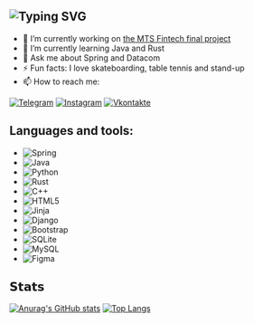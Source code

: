 ## ![Typing SVG](https://readme-typing-svg.herokuapp.com?color=%2336BCF7&lines=Danila+Evdokimov)
- 🔭 I’m currently working on [the MTS Fintech final project](https://github.com/turbosith/loan_applications/tree/dev)
- 🌱 I’m currently learning Java and Rust
- 💬 Ask me about Spring and Datacom
- ⚡ Fun facts: I love skateboarding, table tennis and stand-up
- 📫 How to reach me:

[![Telegram](https://img.shields.io/badge/-Telegram-090909?style=for-the-badge&logo=telegram&logoColor=27A0D9)](https://t.me/Turbo4442)
[![Instagram](https://img.shields.io/badge/-Instagram-090909?style=for-the-badge&logo=instagram&logoColor=B4068E)](https://www.instagram.com/_tuurbo_)
[![Vkontakte](https://img.shields.io/badge/-Vkontakte-090909?style=for-the-badge&logo=Vk&logoColor=4F7DB3)](https://vk.com/turbosith)
## Languages and tools:

- ![Spring](https://img.shields.io/badge/spring%20-%236DB33F.svg?&style=for-the-badge&logo=spring&logoColor=white)
- ![Java](https://img.shields.io/badge/-Java-red?style=for-the-badge&logo=java)
- ![Python](https://img.shields.io/badge/python-3670A0?style=for-the-badge&logo=python&logoColor=ffdd54)
- ![Rust](https://img.shields.io/badge/rust-%23000000.svg?&style=for-the-badge&logo=rust&logoColor=white)
- ![C++](https://img.shields.io/badge/-C++-00599C?style=for-the-badge&logo=c%2b%2b)
- ![HTML5](https://img.shields.io/badge/html5-%23E34F26.svg?style=for-the-badge&logo=html5&logoColor=white)
- ![Jinja](https://img.shields.io/badge/jinja-white.svg?style=for-the-badge&logo=jinja&logoColor=black)
- ![Django](https://img.shields.io/badge/django-%23092E20.svg?style=for-the-badge&logo=django&logoColor=white)
- ![Bootstrap](https://img.shields.io/badge/bootstrap-%23563D7C.svg?style=for-the-badge&logo=bootstrap&logoColor=white)
- ![SQLite](https://img.shields.io/badge/sqlite-%2307405e.svg?style=for-the-badge&logo=sqlite&logoColor=white)
- ![MySQL](https://img.shields.io/badge/mysql-%2300f.svg?style=for-the-badge&logo=mysql&logoColor=white)
- ![Figma](https://img.shields.io/badge/figma-%23F24E1E.svg?style=for-the-badge&logo=figma&logoColor=white)
## 𝗦𝘁𝗮𝘁𝘀

[![Anurag's GitHub stats](https://github-readme-stats.vercel.app/api?username=turbosith&hide=stars,prs,issues,contribs&show_icons=true&theme=tokyonight)](https://github.com/turbosith/github-readme-stats) [![Top Langs](https://github-readme-stats.vercel.app/api/top-langs/?username=turbosith&layout=compact&show_icons=true&theme=tokyonight)](https://github.com/turbosith/github-readme-stats)

